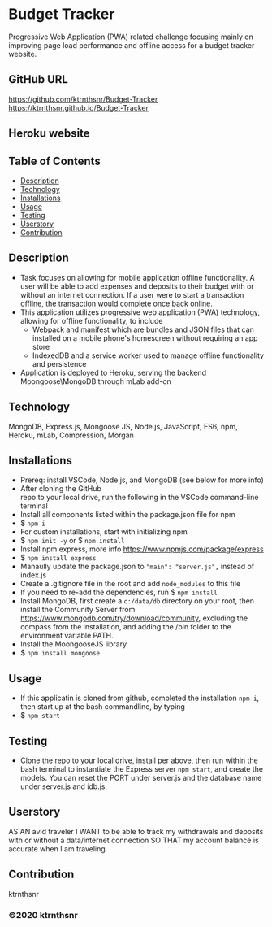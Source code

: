 # Budget Tracker

Progressive Web Application (PWA) related challenge focusing mainly on improving page load performance and offline access for a budget tracker website.

## GitHub URL

https://github.com/ktrnthsnr/Budget-Tracker
https://ktrnthsnr.github.io/Budget-Tracker

## Heroku website



## Table of Contents

* [Description](#description)
* [Technology](#technology)
* [Installations](#installations)
* [Usage](#usage)
* [Testing](#testing)
* [Userstory](#Userstory)
* [Contribution](#contribution)

## Description

* Task focuses on allowing for mobile application offline functionality. A user will be able to add expenses and deposits to their budget with or without an internet connection. If a user were to start a transaction offline, the transaction would complete once back online.
* This application utilizes progressive web application (PWA) technology, allowing for offline functionality, to include 
    * Webpack and manifest which are bundles and JSON files that can installed on a mobile phone's homescreen without requiring an app store
    * IndexedDB and a service worker used to manage offline functionality and persistence
* Application is deployed to Heroku, serving the backend Moongoose\MongoDB through mLab add-on

## Technology

MongoDB, Express.js, Mongoose JS, Node.js, JavaScript, ES6, npm, Heroku, mLab, Compression,  Morgan

## Installations

- Prereq: install VSCode, Node.js, and MongoDB (see below for more info)
- After cloning the GitHub repo to your local drive, run the following in the VSCode command-line terminal
- Install all components listed within the package.json file for npm
- $ `npm i`
- For custom installations, start with initializing npm
- $ `npm init -y` or $ `npm install`
- Install npm express, more info https://www.npmjs.com/package/express
- $ `npm install express`
- Manaully update the package.json to  `"main": "server.js",` instead of index.js
- Create a .gitignore file in the root and add `node_modules` to this file
- If you need to re-add the dependencies, run $ `npm install`
- Install MongoDB, first create a `c:/data/db` directory on your root, then install the Community Server from https://www.mongodb.com/try/download/community, excluding the compass from the installation, and adding the /bin folder to the environment variable PATH.
- Install the MoongooseJS library
- $ `npm install mongoose`

## Usage

- If this applicatin is cloned from github, completed the installation `npm i`, then start up at the bash commandline, by typing
- $ `npm start`

## Testing

- Clone the repo to your local drive, install per above, then run within the bash terminal to  instantiate the Express server `npm start`, and create the models.  You can reset the PORT under server.js and the database name under server.js and idb.js.

## Userstory

AS AN avid traveler
I WANT to be able to track my withdrawals and deposits with or without a data/internet connection
SO THAT my account balance is accurate when I am traveling 

## Contribution

ktrnthsnr

### ©️2020 ktrnthsnr
